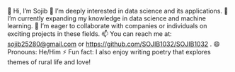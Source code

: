 




👋 Hi, I’m Sojib
👀 I’m deeply interested in data science and its applications.
🌱 I’m currently expanding my knowledge in data science and machine learning.
💞️ I’m eager to collaborate with companies or individuals on exciting projects in these fields.
📫 You can reach me at: sojib25280@gmail.com or https://github.com/SOJIB1032/SOJIB1032 .
😄 Pronouns: He/Him
⚡ Fun fact: I also enjoy writing poetry that explores themes of rural life and love!

